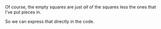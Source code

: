 Of course, the empty squares are just _all_ of
the squares less the ones that I've put pieces
in.

So we can express that directly in the code.

